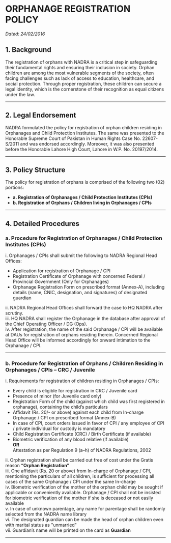 # ORPHANAGE REGISTRATION POLICY

*Dated: 24/02/2016*

## 1. Background

The registration of orphans with NADRA is a critical step in safeguarding their fundamental rights and ensuring their inclusion in society. Orphan children are among the most vulnerable segments of the society, often facing challenges such as lack of access to education, healthcare, and social protection. Through proper registration, these children can secure a legal identity, which is the cornerstone of their recognition as equal citizens under the law.

---

## 2. Legal Endorsement

NADRA formulated the policy for registration of orphan children residing in Orphanages and Child Protection Institutes. The same was presented to the Honorable Supreme Court of Pakistan in Human Rights Case No. 22607-S/2011 and was endorsed accordingly. Moreover, it was also presented before the Honorable Lahore High Court, Lahore in W.P. No. 20197/2014.

---

## 3. Policy Structure

The policy for registration of orphans is comprised of the following two (02) portions:

- **a. Registration of Orphanages / Child Protection Institutes (CPIs)**
- **b. Registration of Orphans / Children living in Orphanages / CPIs**

---

## 4. Detailed Procedures

### a. Procedure for Registration of Orphanages / Child Protection Institutes (CPIs)

i. Orphanages / CPIs shall submit the following to NADRA Regional Head Offices:

- Application for registration of Orphanage / CPI  
- Registration Certificate of Orphanage with concerned Federal / Provincial Government (Only for Orphanages)  
- Orphanage Registration Form on prescribed format (Annex-A), including details (name, CNIC, designation, and signatures) of designated guardian  

ii. NADRA Regional Head Offices shall forward the case to HQ NADRA after scrutiny.  
iii. HQ NADRA shall register the Orphanage in the database after approval of the Chief Operating Officer / DG (Ops).  
iv. After registration, the name of the said Orphanage / CPI will be available at DAUs for registration of orphans residing therein. Concerned Regional Head Office will be informed accordingly for onward intimation to the Orphanage / CPI.

---

### b. Procedure for Registration of Orphans / Children Residing in Orphanages / CPIs – CRC / Juvenile

i. Requirements for registration of children residing in Orphanages / CPIs:

- Every child is eligible for registration in CRC / Juvenile card  
- Presence of minor (for Juvenile card only)  
- Registration Form of the child (against which child was first registered in orphanage), containing the child’s particulars  
- Affidavit (Rs. 20/- or above) against each child from In-charge Orphanage / CPI on prescribed format (Annex-B)  
- In case of CPI, court orders issued in favor of CPI / any employee of CPI / private individual for custody is mandatory  
- Child Registration Certificate (CRC) / Birth Certificate (if available)  
- Biometric verification of any blood relative (if available)  
  **OR**  
  Attestation as per Regulation 9 (a–h) of NADRA Regulations, 2002

ii. Orphan registration shall be carried out free of cost under the Gratis reason **“Orphan Registration”**  
iii. One affidavit (Rs. 20 or above) from In-charge of Orphanage / CPI, mentioning the particulars of all children, is sufficient for processing all cases of the same Orphanage / CPI under the same In-charge  
iv. Biometric verification of the mother of the orphan child may be sought if applicable or conveniently available. Orphanage / CPI shall not be insisted for biometric verification of the mother if she is deceased or not easily available  
v. In case of unknown parentage, any name for parentage shall be randomly selected from the NADRA name library  
vi. The designated guardian can be made the head of orphan children even with marital status as "unmarried"  
vii. Guardian’s name will be printed on the card as **Guardian**

---